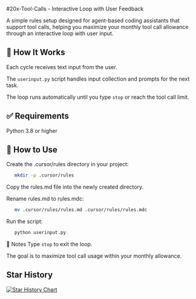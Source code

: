 #20x-Tool-Calls - Interactive Loop with User Feedback

A simple rules setup designed for agent-based coding assistants that support tool calls, helping you maximize your monthly tool call allowance through an interactive loop with user input.

## 🚀 How It Works
Each cycle receives text input from the user.

The `userinput.py` script handles input collection and prompts for the next task.

The loop runs automatically until you type `stop` or reach the tool call limit.


## ✅ Requirements
Python 3.8 or higher


## 🔧 How to Use
Create the .cursor/rules directory in your project:

```bash
   mkdir -p .cursor/rules
```
Copy the rules.md file into the newly created directory.

Rename rules.md to rules.mdc:

```bash
   mv .cursor/rules/rules.md .cursor/rules/rules.mdc
````
Run the script:
```bash
   python userinput.py
```

📌 Notes
Type `stop` to exit the loop.

The goal is to maximize tool call usage within your monthly allowance.


## Star History

<a href="https://www.star-history.com/#devAdminhu/20x-call-tool&Date">
 <picture>
   <source media="(prefers-color-scheme: dark)" srcset="https://api.star-history.com/svg?repos=devAdminhu/20x-call-tool&type=Date&theme=dark" />
   <source media="(prefers-color-scheme: light)" srcset="https://api.star-history.com/svg?repos=devAdminhu/20x-call-tool&type=Date" />
   <img alt="Star History Chart" src="https://api.star-history.com/svg?repos=devAdminhu/20x-call-tool&type=Date" />
 </picture>
</a>

